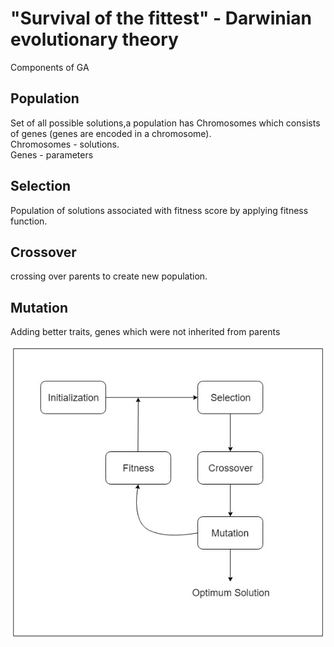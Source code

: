 # "Survival of the fittest" - Darwinian evolutionary theory

Components of GA  

## Population  
Set of all possible solutions,a population has Chromosomes which consists of genes (genes are encoded in a chromosome).  
Chromosomes - solutions.  
Genes - parameters

## Selection  
Population of solutions associated with fitness score by applying fitness function.  

## Crossover  
crossing over parents to create new population.

## Mutation  
Adding better traits, genes which were not inherited from parents


![GAN](https://github.com/Sarth-Patil/Genetic_Programming/blob/master/GA.jpg)
